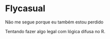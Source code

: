 # Flycasual
Não me segue porque eu também estou perdido

Tentando fazer algo legal com lógica difusa no R.
